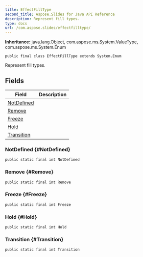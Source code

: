 ```yaml
---
title: EffectFillType
second_title: Aspose.Slides for Java API Reference
description: Represent fill types.
type: docs
url: /com.aspose.slides/effectfilltype/
---
```

**Inheritance:**
java.lang.Object, com.aspose.ms.System.ValueType, com.aspose.ms.System.Enum
```
public final class EffectFillType extends System.Enum
```

Represent fill types.
## Fields

| Field | Description |
| --- | --- |
| [NotDefined](#NotDefined) |  |
| [Remove](#Remove) |  |
| [Freeze](#Freeze) |  |
| [Hold](#Hold) |  |
| [Transition](#Transition) |  |
### NotDefined {#NotDefined}
```
public static final int NotDefined
```




### Remove {#Remove}
```
public static final int Remove
```




### Freeze {#Freeze}
```
public static final int Freeze
```




### Hold {#Hold}
```
public static final int Hold
```




### Transition {#Transition}
```
public static final int Transition
```




